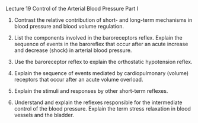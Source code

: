 Lecture 19 Control of the Arterial Blood Pressure Part I

1. Contrast the relative contribution of short- and long-term mechanisms in blood pressure and blood volume regulation.

2. List the components involved in the baroreceptors reflex. Explain the sequence of events in the baroreflex that occur after an acute increase and decrease (shock) in arterial blood pressure.

3. Use the baroreceptor reflex to explain the orthostatic hypotension reflex.

4. Explain the sequence of events mediated by cardiopulmonary (volume) receptors that occur after an acute volume overload.

5. Explain the stimuli and responses by other short-term reflexes.

6. Understand and explain the reflexes responsible for the intermediate control of the blood pressure. Explain the term stress relaxation in blood vessels and the bladder.
